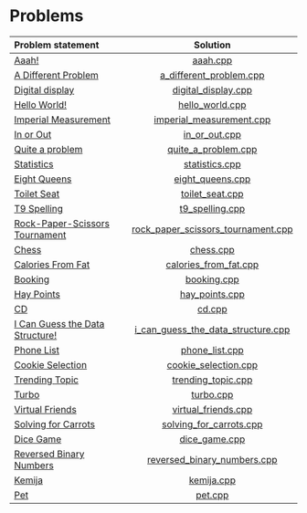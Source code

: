 # Problems

|          Problem statement          |                Solution                |
|:------------------------------------|:--------------------------------------:|
| [Aaah!][]                           | [aaah.cpp][]                           |
| [A Different Problem][]             | [a_different_problem.cpp][]            |
| [Digital display][]                 | [digital_display.cpp][]                |
| [Hello World!][]                    | [hello_world.cpp][]                    |
| [Imperial Measurement][]            | [imperial_measurement.cpp][]           |
| [In or Out][]                       | [in_or_out.cpp][]                      |
| [Quite a problem][]                 | [quite_a_problem.cpp][]                |
| [Statistics][]                      | [statistics.cpp][]                     |
| [Eight Queens][]                    | [eight_queens.cpp][]                   |
| [Toilet Seat][]                     | [toilet_seat.cpp][]                    |
| [T9 Spelling][]                     | [t9_spelling.cpp][]                    |
| [Rock-Paper-Scissors Tournament][]  | [rock_paper_scissors_tournament.cpp][] |
| [Chess][]                           | [chess.cpp][]                          |
| [Calories From Fat][]               | [calories_from_fat.cpp][]              |
| [Booking][]                         | [booking.cpp][]                        |
| [Hay Points][]                      | [hay_points.cpp][]                     |
| [CD][]                              | [cd.cpp][]                             |
| [I Can Guess the Data Structure!][] | [i_can_guess_the_data_structure.cpp][] |
| [Phone List][]                      | [phone_list.cpp][]                     |
| [Cookie Selection][]                | [cookie_selection.cpp][]               |
| [Trending Topic][]                  | [trending_topic.cpp][]                 |
| [Turbo][]                           | [turbo.cpp][]                          |
| [Virtual Friends][]                 | [virtual_friends.cpp][]                |
| [Solving for Carrots][]             | [solving_for_carrots.cpp][]            |
| [Dice Game][]                       | [dice_game.cpp][]                      |
| [Reversed Binary Numbers][]         | [reversed_binary_numbers.cpp][]        |
| [Kemija][]                          | [kemija.cpp][]                         |
| [Pet][]                             | [pet.cpp][]                            |

[Aaah!]:                           https://open.kattis.com/problems/aaah
[A Different Problem]:             https://open.kattis.com/problems/different
[Digital display]:                 https://open.kattis.com/problems/display
[Hello World!]:                    https://open.kattis.com/problems/hello
[Imperial Measurement]:            https://open.kattis.com/problems/measurement
[In or Out]:                       https://open.kattis.com/problems/mandelbrot
[Quite a problem]:                 https://open.kattis.com/problems/quiteaproblem
[Statistics]:                      https://open.kattis.com/problems/statistics
[Eight Queens]:                    https://open.kattis.com/problems/8queens
[Toilet Seat]:                     https://open.kattis.com/problems/toilet
[T9 Spelling]:                     https://open.kattis.com/problems/t9spelling
[Rock-Paper-Scissors Tournament]:  https://open.kattis.com/problems/rockpaperscissors
[Chess]:                           https://open.kattis.com/problems/chess
[Calories From Fat]:               https://open.kattis.com/problems/calories
[Booking]:                         https://open.kattis.com/problems/booking
[Hay Points]:                      https://open.kattis.com/problems/haypoints
[CD]:                              https://open.kattis.com/problems/cd
[I Can Guess the Data Structure!]: https://open.kattis.com/problems/guessthedatastructure
[Phone List]:                      https://open.kattis.com/problems/phonelist
[Cookie Selection]:                https://open.kattis.com/problems/cookieselection
[Trending Topic]:                  https://open.kattis.com/problems/trendingtopic
[Turbo]:                           https://open.kattis.com/problems/turbo
[Virtual Friends]:                 https://open.kattis.com/problems/virtualfriends
[Solving for Carrots]:             https://open.kattis.com/problems/carrots
[Dice Game]:                       https://open.kattis.com/problems/dicegame
[Reversed Binary Numbers]:         https://open.kattis.com/problems/reversebinary
[Kemija]:                          https://open.kattis.com/problems/kemija08
[Pet]:                             https://open.kattis.com/problems/pet

[aaah.cpp]:                           aaah.cpp
[a_different_problem.cpp]:            a_different_problem.cpp
[digital_display.cpp]:                digital_display.cpp
[hello_world.cpp]:                    hello_world.cpp
[imperial_measurement.cpp]:           imperial_measurement.cpp
[in_or_out.cpp]:                      in_or_out.cpp
[quite_a_problem.cpp]:                quite_a_problem.cpp
[statistics.cpp]:                     statistics.cpp
[eight_queens.cpp]:                   eight_queens.cpp
[toilet_seat.cpp]:                    toilet_seat.cpp
[t9_spelling.cpp]:                    t9_spelling.cpp
[rock_paper_scissors_tournament.cpp]: rock_paper_scissors_tournament.cpp
[chess.cpp]:                          chess.cpp
[calories_from_fat.cpp]:              calories_from_fat.cpp
[booking.cpp]:                        booking.cpp
[hay_points.cpp]:                     hay_points.cpp
[cd.cpp]:                             cd.cpp
[i_can_guess_the_data_structure.cpp]: i_can_guess_the_data_structure.cpp
[phone_list.cpp]:                     phone_list.cpp
[cookie_selection.cpp]:               cookie_selection.cpp
[trending_topic.cpp]:                 trending_topic.cpp
[turbo.cpp]:                          turbo.cpp
[virtual_friends.cpp]:                virtual_friends.cpp
[solving_for_carrots.cpp]:            solving_for_carrots.cpp
[dice_game.cpp]:                      dice_game.cpp
[reversed_binary_numbers.cpp]:        reversed_binary_numbers.cpp
[kemija.cpp]:                         kemija.cpp
[pet.cpp]:                            pet.cpp

